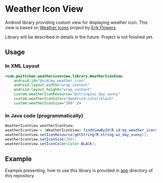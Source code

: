 Weather Icon View
===============================

Android library providing custom view for displaying weather icon.
This view is based on [Weather Icons](https://github.com/erikflowers/weather-icons/) project by [Erik Flowers](https://github.com/erikflowers).

Library will be described in details in the future. Project is not finished yet.

## Usage

### In XML Layout

```xml
<com.pwittchen.weathericonview.library.WeatherIconView
    android:id="@+id/my_weather_icon"
    android:layout_width="wrap_content"
    android:layout_height="wrap_content"
    custom:weatherIconResource="@string/wi_day_sunny"
    custom:weatherIconColor="@android:color/black"
    custom:weatherIconSize="200" />
```

### In Java code (programmatically)

```java
WeatherIconView weatherIconView;
weatherIconView = (WeatherIconView) findViewById(R.id.my_weather_icon);
weatherIconView.setIconResource(getString(R.string.wi_day_sunny));
weatherIconView.setIconSize(200);
weatherIconView.setIconColor(Color.BLACK);
```

## Example

Example presenting, how to use this library is provided in [app](https://github.com/pwittchen/WeatherIconView/tree/master/app) directory of this repository.
